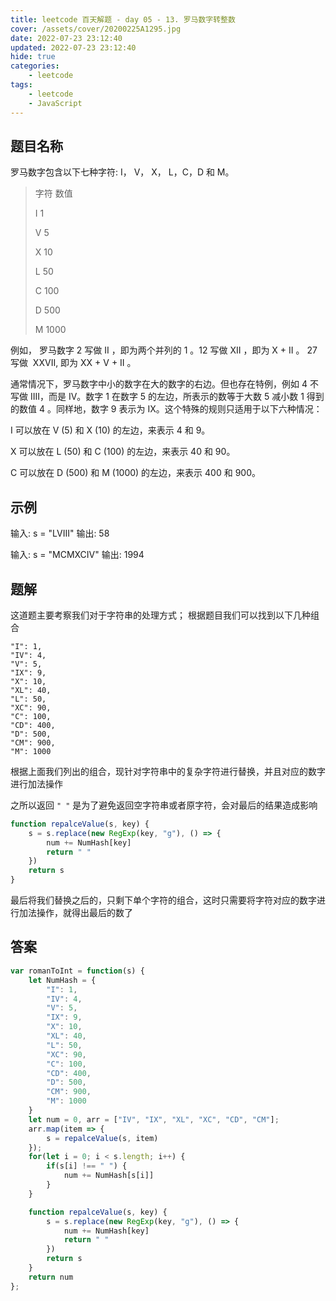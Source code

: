 ```yaml
---
title: leetcode 百天解题 - day 05 - 13. 罗马数字转整数
cover: /assets/cover/20200225A1295.jpg
date: 2022-07-23 23:12:40
updated: 2022-07-23 23:12:40
hide: true
categories:
    - leetcode
tags:
    - leetcode
    - JavaScript
---
```


## 题目名称
罗马数字包含以下七种字符: I， V， X， L，C，D 和 M。

> 字符          数值
>
> I             1
>
> V             5
>
> X             10
>
> L             50
>
> C             100
>
> D             500
>
> M             1000
>
例如， 罗马数字 2 写做 II ，即为两个并列的 1 。12 写做 XII ，即为 X + II 。 27 写做  XXVII, 即为 XX + V + II 。

通常情况下，罗马数字中小的数字在大的数字的右边。但也存在特例，例如 4 不写做 IIII，而是 IV。数字 1 在数字 5 的左边，所表示的数等于大数 5 减小数 1 得到的数值 4 。同样地，数字 9 表示为 IX。这个特殊的规则只适用于以下六种情况：

I 可以放在 V (5) 和 X (10) 的左边，来表示 4 和 9。

X 可以放在 L (50) 和 C (100) 的左边，来表示 40 和 90。 

C 可以放在 D (500) 和 M (1000) 的左边，来表示 400 和 900。

## 示例

输入: s = "LVIII"
输出: 58

输入: s = "MCMXCIV"
输出: 1994

## 题解

这道题主要考察我们对于字符串的处理方式；
根据题目我们可以找到以下几种组合
>
    "I": 1,
    "IV": 4,
    "V": 5,
    "IX": 9,
    "X": 10,
    "XL": 40,
    "L": 50,
    "XC": 90,
    "C": 100,
    "CD": 400,
    "D": 500,
    "CM": 900,
    "M": 1000
>
根据上面我们列出的组合，现针对字符串中的复杂字符进行替换，并且对应的数字进行加法操作

之所以返回 `" "` 是为了避免返回空字符串或者原字符，会对最后的结果造成影响

~~~js
function repalceValue(s, key) {
    s = s.replace(new RegExp(key, "g"), () => {
        num += NumHash[key]
        return " "
    })
    return s
}
~~~
最后将我们替换之后的，只剩下单个字符的组合，这时只需要将字符对应的数字进行加法操作，就得出最后的数了

## 答案

~~~js
var romanToInt = function(s) {
    let NumHash = {
        "I": 1,
        "IV": 4,
        "V": 5,
        "IX": 9,
        "X": 10,
        "XL": 40,
        "L": 50,
        "XC": 90,
        "C": 100,
        "CD": 400,
        "D": 500,
        "CM": 900,
        "M": 1000
    }
    let num = 0, arr = ["IV", "IX", "XL", "XC", "CD", "CM"];
    arr.map(item => {
        s = repalceValue(s, item)
    });
    for(let i = 0; i < s.length; i++) {
        if(s[i] !== " ") {
            num += NumHash[s[i]]
        }
    }

    function repalceValue(s, key) {
        s = s.replace(new RegExp(key, "g"), () => {
            num += NumHash[key]
            return " "
        })
        return s
    }
    return num
};
~~~